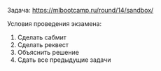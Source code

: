 Задача:
https://mlbootcamp.ru/round/14/sandbox/

Условия проведения экзамена:
1) Сделать сабмит
2) Сделать реквест
3) Объяснить решение
4) Сдать все предыдущие задачи
